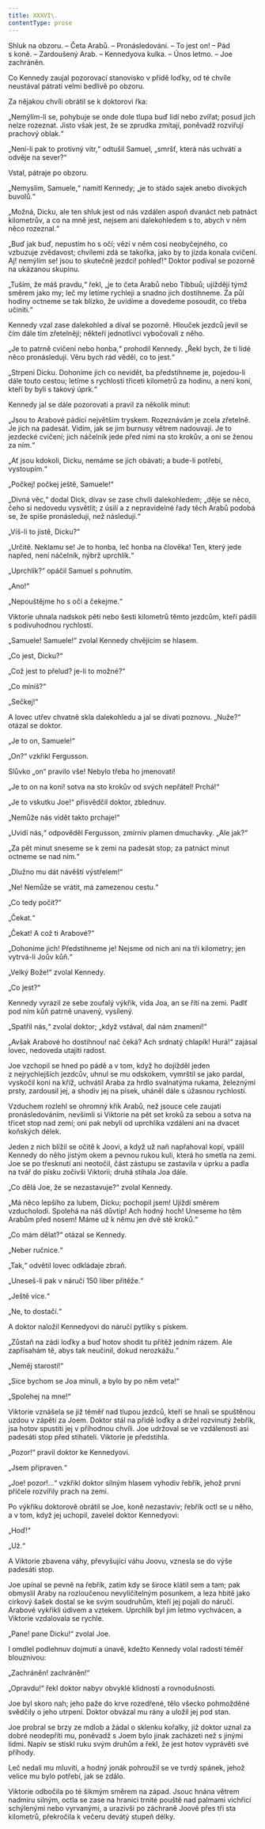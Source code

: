 ```yaml
---
title: XXXVI\.
contentType: prose
---
```


Shluk na obzoru. – Četa Arabů. – Pronásledování. – To jest on! – Pád s koně. – Zardoušený Arab. – Kennedyova kulka. – Únos letmo. – Joe zachráněn.

Co Kennedy zaujal pozorovací stanovisko v přídě loďky, od té chvíle neustával pátrati velmi bedlivě po obzoru.

Za nějakou chvíli obrátil se k doktorovi řka:

„Nemýlím-li se, pohybuje se onde dole tlupa buď lidí nebo zvířat; posud jich nelze rozeznat. Jisto však jest, že se zprudka zmítají, poněvadž rozviřují prachový oblak.“

„Není-li pak to protivný vítr,“ odtušil Samuel, „smršť, která nás uchvátí a odvěje na sever?“

Vstal, pátraje po obzoru.

„Nemyslím, Samuele,“ namítl Kennedy; „je to stádo sajek anebo divokých buvolů.“

„Možná, Dicku, ale ten shluk jest od nás vzdálen aspoň dvanáct neb patnáct kilometrův, a co na mně jest, nejsem ani dalekohledem s to, abych v něm něco rozeznal.“

„Buď jak buď, nepustím ho s očí; vězí v něm cosi neobyčejného, co vzbuzuje zvědavost; chvílemi zdá se takořka, jako by to jízda konala cvičení. Aj! nemýlím se! jsou to skutečně jezdci! pohleď!“ Doktor podíval se pozorně na ukázanou skupinu.

„Tuším, že máš pravdu,“ řekl, „je to četa Arabů nebo Tibbuů; ujíždějí týmž směrem jako my; leč my letíme rychleji a snadno jich dostihneme. Za půl hodiny octneme se tak blízko, že uvidíme a dovedeme posoudit, co třeba učiniti.“

Kennedy vzal zase dalekohled a díval se pozorně. Hlouček jezdců jevil se čím dále tím zřetelněji; někteří jednotlivci vybočovali z něho.

„Je to patrně cvičení nebo honba,“ prohodil Kennedy. „Řekl bych, že ti lidé něco pronásledují. Věru bych rád věděl, co to jest.“

„Strpení Dicku. Dohoníme jich co nevidět, ba předstihneme je, pojedou-li dále touto cestou; letíme s rychlostí třiceti kilometrů za hodinu, a není koní, kteří by byli s takový úprk.“

Kennedy jal se dále pozorovati a pravil za několik minut:

„Jsou to Arabové pádící největším tryskem. Rozeznávám je zcela zřetelně. Je jich na padesát. Vidím, jak se jim burnusy větrem nadouvají. Je to jezdecké cvičení; jich náčelník jede před nimi na sto krokův, a oni se ženou za ním.“

„Ať jsou kdokoli, Dicku, nemáme se jich obávati; a bude-li potřebí, vystoupím.“

„Počkej! počkej ještě, Samuele!“

„Divná věc,“ dodal Dick, dívav se zase chvíli dalekohledem; „děje se něco, čeho si nedovedu vysvětlit; z úsilí a z nepravidelné řady těch Arabů podobá se, že spíše pronásledují, než následují.“

„Víš-li to jistě, Dicku?“

„Určitě. Neklamu se! Je to honba, leč honba na člověka! Ten, který jede napřed, není náčelník, nýbrž uprchlík.“

„Uprchlík?“ opáčil Samuel s pohnutím.

„Ano!“

„Nepouštějme ho s očí a čekejme.“

Viktorie uhnala nadskok pěti nebo šesti kilometrů těmto jezdcům, kteří pádili s podivuhodnou rychlostí.

„Samuele! Samuele!“ zvolal Kennedy chvějícím se hlasem.

„Co jest, Dicku?“

„Což jest to přelud? je-li to možné?“

„Co míníš?“

„Sečkej!“

A lovec utřev chvatně skla dalekohledu a jal se dívati poznovu. „Nuže?“ otázal se doktor.

„Je to on, Samuele!“

„On?“ vzkřikl Fergusson.

Slůvko „on“ pravilo vše! Nebylo třeba ho jmenovati!

„Je to on na koni! sotva na sto krokův od svých nepřátel! Prchá!“

„Je to vskutku Joe!“ přisvědčil doktor, zblednuv.

„Nemůže nás vidět takto prchaje!“

„Uvidí nás,“ odpověděl Fergusson, zmírniv plamen dmuchavky. „Ale jak?“

„Za pět minut sneseme se k zemi na padesát stop; za patnáct minut octneme se nad ním.“

„Dlužno mu dát návěští výstřelem!“

„Ne! Nemůže se vrátit, má zamezenou cestu.“

„Co tedy počít?“

„Čekat.“

„Čekat! A což ti Arabové?“

„Dohoníme jich! Předstihneme je! Nejsme od nich ani na tři kilometry; jen vytrvá-li Joův kůň.“

„Velký Bože!“ zvolal Kennedy.

„Co jest?“

Kennedy vyrazil ze sebe zoufalý výkřik, vida Joa, an se řítí na zemi. Padlť pod ním kůň patrně unavený, vysílený.

„Spatřil nás,“ zvolal doktor; „když vstával, dal nám znamení!“

„Avšak Arabové ho dostihnou! nač čeká? Ach srdnatý chlapík! Hurá!“ zajásal lovec, nedoveda utajiti radost.

Joe vzchopil se hned po pádě a v tom, když ho dojížděl jeden z nejrychlejších jezdcův, uhnul se mu odskokem, vymrštil se jako pardal, vyskočil koni na kříž, uchvátil Araba za hrdlo svalnatýma rukama, železnými prsty, zardousil jej, a shodiv jej na písek, uháněl dále s úžasnou rychlostí.

Vzduchem rozlehl se ohromný křik Arabů, než jsouce cele zaujati pronásledováním, nevšimli si Viktorie na pět set kroků za sebou a sotva na třicet stop nad zemí; oni pak nebyli od uprchlíka vzdáleni ani na dvacet koňských délek.

Jeden z nich blížil se očitě k Joovi, a když už naň napřahoval kopí, vpálil Kennedy do něho jistým okem a pevnou rukou kuli, která ho smetla na zemi. Joe se po třesknutí ani neotočil, část zástupu se zastavila v úprku a padla na tvář do písku zočivši Viktorii; druhá stíhala Joa dále.

„Co dělá Joe, že se nezastavuje?“ zvolal Kennedy.

„Má něco lepšího za lubem, Dicku; pochopil jsem! Ujíždí směrem vzducholodi. Spolehá na náš důvtip! Ach hodný hoch! Uneseme ho těm Arabům před nosem! Máme už k němu jen dvě stě kroků.“

„Co mám dělat?“ otázal se Kennedy.

„Neber ručnice.“

„Tak,“ odvětil lovec odkládaje zbraň.

„Uneseš-li pak v náručí 150 liber přítěže.“

„Ještě více.“

„Ne, to dostačí.“

A doktor naložil Kennedyovi do náručí pytlíky s pískem.

„Zůstaň na zádi loďky a buď hotov shodit tu přítěž jedním rázem. Ale zapřísahám tě, abys tak neučinil, dokud nerozkážu.“

„Neměj starostí!“

„Sice bychom se Joa minuli, a bylo by po něm veta!“

„Spolehej na mne!“

Viktorie vznášela se již téměř nad tlupou jezdců, kteří se hnali se spuštěnou uzdou v zápětí za Joem. Doktor stál na přídě loďky a držel rozvinutý žebřík, jsa hotov spustiti jej v příhodnou chvíli. Joe udržoval se ve vzdálenosti asi padesáti stop před stihateli. Viktorie je předstihla.

„Pozor!“ pravil doktor ke Kennedyovi.

„Jsem připraven.“

„Joe! pozor!…“ vzkřikl doktor silným hlasem vyhodiv řebřík, jehož první příčele rozvířily prach na zemi.

Po výkřiku doktorově obrátil se Joe, koně nezastaviv; řebřík octl se u něho, a v tom, když jej uchopil, zavelel doktor Kennedyovi:

„Hoď!“

„Už.“

A Viktorie zbavena váhy, převyšující váhu Joovu, vznesla se do výše padesáti stop.

Joe upínal se pevně na řebřík, zatím kdy se široce klátil sem a tam; pak obmyslil Araby na rozloučenou nevylíčítelným posunkem, a leza hbitě jako cirkový šašek dostal se ke svým soudruhům, kteří jej pojali do náručí. Arabové vykřikli údivem a vztekem. Uprchlík byl jim letmo vychvácen, a Viktorie vzdalovala se rychle.

„Pane! pane Dicku!“ zvolal Joe.

I omdlel podlehnuv dojmutí a únavě, kdežto Kennedy volal radostí téměř blouznivou:

„Zachráněn! zachráněn!“

„Opravdu!“ řekl doktor nabyv obvyklé klidnosti a rovnodušnosti.

Joe byl skoro nah; jeho paže do krve rozedřené, tělo všecko pohmožděné svědčily o jeho utrpení. Doktor obvázal mu rány a uložil jej pod stan.

Joe probral se brzy ze mdlob a žádal o sklenku kořalky, již doktor uznal za dobré neodepříti mu, poněvadž s Joem bylo jinak zacházeti než s jinými lidmi. Napiv se stiskl ruku svým druhům a řekl, že jest hotov vyprávěti své příhody.

Leč nedali mu mluviti, a hodný jonák pohroužil se ve tvrdý spánek, jehož velice mu bylo potřebí, jak se zdálo.

Viktorie odbočila po té šikmým směrem na západ. Jsouc hnána větrem nadmíru silným, octla se zase na hranici trnité pouště nad palmami vichřicí schýlenými nebo vyrvanými, a urazivši po záchraně Joově přes tři sta kilometrů, překročila k večeru devátý stupeň délky.
